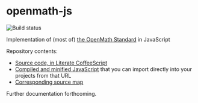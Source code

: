 
# openmath-js

![Build status](https://travis-ci.org/lurchmath/openmath-js.svg?branch=master)

Implementation of (most of) [the OpenMath Standard](https://www.openmath.org/standard/om20-2004-06-30/) in JavaScript

Repository contents:

 * [Source code, in Literate CoffeeScript](openmath.litcoffee)
 * [Compiled and minified JavaScript](https://raw.githubusercontent.com/lurchmath/openmath-js/master/openmath.js) that you can import directly into your projects from that URL
 * [Corresponding source map](https://raw.githubusercontent.com/lurchmath/openmath-js/master/openmath.js.map)

Further documentation forthcoming.
